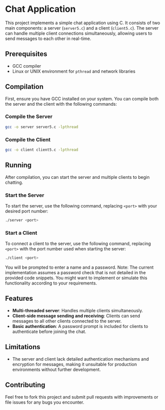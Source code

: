 
# Chat Application

This project implements a simple chat application using C. It consists of two main components: a server (`server5.c`) and a client (`client5.c`). The server can handle multiple client connections simultaneously, allowing users to send messages to each other in real-time.

## Prerequisites

- GCC compiler
- Linux or UNIX environment for `pthread` and network libraries

## Compilation

First, ensure you have GCC installed on your system. You can compile both the server and the client with the following commands:

### Compile the Server

```bash
gcc -o server server5.c -lpthread
```

### Compile the Client

```bash
gcc -o client client5.c -lpthread
```

## Running

After compilation, you can start the server and multiple clients to begin chatting.

### Start the Server

To start the server, use the following command, replacing `<port>` with your desired port number:

```bash
./server <port>
```

### Start a Client

To connect a client to the server, use the following command, replacing `<port>` with the port number used when starting the server:

```bash
./client <port>
```

You will be prompted to enter a name and a password. Note: The current implementation assumes a password check that is not detailed in the provided code snippets. You might want to implement or simulate this functionality according to your requirements.

## Features

- **Multi-threaded server**: Handles multiple clients simultaneously.
- **Client-side message sending and receiving**: Clients can send messages to all other clients connected to the server.
- **Basic authentication**: A password prompt is included for clients to authenticate before joining the chat.

## Limitations

- The server and client lack detailed authentication mechanisms and encryption for messages, making it unsuitable for production environments without further development.

## Contributing

Feel free to fork this project and submit pull requests with improvements or file issues for any bugs you encounter.
